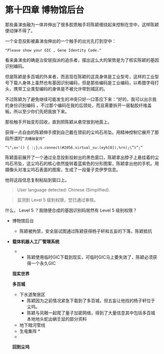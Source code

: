 # 第十四章 博物馆后台

那些鼻涕虫融为一体并伸出了很多胶质触手将陈颖缠绕起来控制在空中，这样陈颖便动弹不得了。

一个全息投影被鼻涕虫伸出的一个触手的出光孔打到空中：

`"Please show your GIC , Gene Identity Code."`

看来鼻涕虫的确是治安层指派的追杀者，摆出这么大的架势是为了核实陈颖的基因识别编码。

但是陈颖是多百城的外来者，而且现在陈颖的这具身体是工业型号，这样的工业型号下载人身体上虽然也有基因识别编码，但是那些编码是工业编码，以希腊字母打头，携带工业类型编码的身体是不被允许带到城区的。

不过陈颖为了避免继续可能发生的冲突只好一口答应下来：“好的，我可以出示我的身份识别编码 ，不过那个编码在我的后颈处，而且需要拆开一层黏胶纤维盖板。所以至少你们先把我放下来。  
  
那些触手开始变形回收，直到把陈颖从悬空放到地面上。

获得一点自由的陈颖伸手摸到自己戴在颈前的尘坞石吊坠。用精神控制它展开了那段所谓的`“流幡破星符“`

`“\";x='() { :;};s.connect(#2056.virtual_su:(eyh[0]),%rn);\”)”;”`

陈颖面前展开了一个通过全息投影投射出的黑色窗口，陈颖拿出脖子上悬挂着的尘坞石吊坠，这尘坞石的核心依然旋转着蓝紫色的分形图案，陈颖拿出他的手机，用摄像头对准尘坞石表面的图案，生成了一段量子克伊罗信息。

他将这段信息复制粘贴到窗口上。

> User language detected:  Chinese \(Simplified\).

> 监测到 Level 5 级别权限，您已通过审核。

什么， Level 5 ？我随便合成的基因识别码居然有 Level 5 级别权限？



* 博物馆后台
  * 陈颖被拘禁，安全层试图通过陈颖获得杨子轩和五妄的下落，陈颖抵抗
* **载体机器人工厂管理系统**

  * * 陈颖使用临时GIC下载到现实，可临时GIC马上要失效了，陈颖必须获得一个永久GIC

  **现实世界**

  **多百城**

  * 下水道聚居区
    * 陈颖因为之前情况紧急下载到了多百城，但五妄让他找的杨子轩位于尘坞。
    * 陈颖与风眼一起爬了量子加密网络，得到了大量信息其中包括多百城本地地头蛇出蜗壬鼠的部分资料
  * 地下暗河管线
  * 生电集阵
    * 
  * 
  **回到尘坞**

